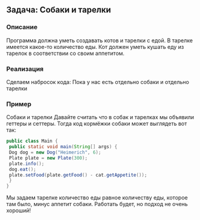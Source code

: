 ## Задача: Собаки и тарелки

### Описание
Программа 
должна уметь создавать котов и 
тарелки с едой. В тарелке имеется 
какое-то количество еды. Кот должен 
уметь кушать еду из тарелок в 
соответствии со своим аппетитом.

### Реализация
Сделаем набросок кода:
Пока у нас есть отдельно собаки и 
отдельно тарелки

### Пример
Собаки и тарелки
Давайте считать что в cобак и тарелках мы объявили геттеры и сеттеры.
Тогда код кормёжки собаки может выглядеть вот так:

```java
public class Main {
 public static void main(String[] args) {
 Dog dog = new Dog("Heimerich", 6);
 Plate plate = new Plate(300);
 plate.info();
 dog.eat();
 plate.setFood(plate.getFood() - cat.getAppetite());
 }
}
```

Мы задаем тарелке количество еды равное количеству еды, которое там было, 
минус аппетит собаки. Работать будет, но подход не очень хороший!
